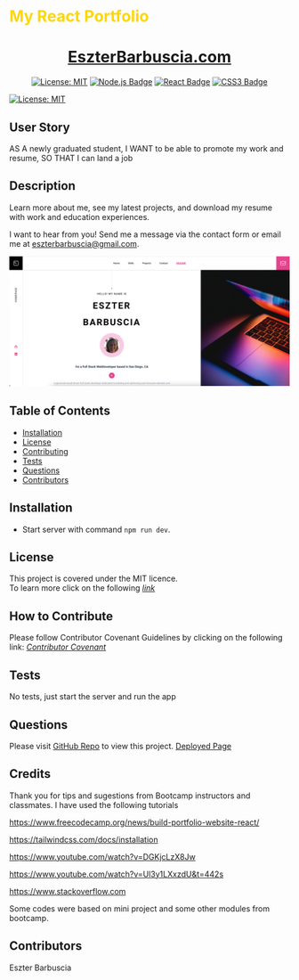 # <span style="color:gold">My React Portfolio</span>
<div align="center">
  
  # [EszterBarbuscia.com](https://eszterbarbuscia.com/)
    
  <a href="">[![License: MIT](https://img.shields.io/badge/License-MIT-yellow.svg)](https://opensource.org/licenses/MIT)</a>
  <a href="">[![Node.js Badge](https://img.shields.io/badge/Node.js-393?logo=nodedotjs&logoColor=fff&style=flat)](https://nodejs.org/en)</a>
  <a href=""> [![React Badge](https://img.shields.io/badge/React-61DAFB?logo=react&logoColor=000&style=flat)](https://react.dev/)</a>
  <a href=""> ![CSS3 Badge](https://img.shields.io/badge/CSS3-1572B6?logo=css3&logoColor=fff&style=flat)</a>
  
</div>

[![License: MIT](https://img.shields.io/badge/License-MIT-yellow.svg)](https://opensource.org/licenses/MIT)
  
## User Story

AS A newly graduated student, I WANT to be able to promote my work and resume, SO THAT I can land a job


## Description 
Learn more about me, see my latest projects, and download my resume with work and education experiences. 

I want to hear from you! Send me a message via the contact form or email me at eszterbarbuscia@gmail.com. 

<div align="center">

![Example screenshot](./public/Screenshot.png)

</div>

## Table of Contents
* [Installation](#installation)
* [License](#license)
* [Contributing](#contributing)
* [Tests](#tests)
* [Questions](#questions)
* [Contributors](#contributors)
  
## Installation 

* Start server with command `npm run dev`.

## License
This project is covered under the MIT licence.  
To learn more click on the following *[link](https://opensource.org/licenses/MIT)*

## How to Contribute 
Please follow Contributor Covenant Guidelines by clicking on the following link: 
*[Contributor Covenant](https://www.contributor-covenant.org/)*

## Tests
No tests, just start the server and run the app 

## Questions
Please visit [GitHub Repo](https://github.com/Esztergb/portfolio) to view this project.
[Deployed Page](https://sweet-raindrop-b2daf8.netlify.app/)

##  Credits
Thank you for tips and sugestions from Bootcamp instructors and classmates. I have used the following tutorials 

https://www.freecodecamp.org/news/build-portfolio-website-react/

https://tailwindcss.com/docs/installation

https://www.youtube.com/watch?v=DGKjcLzX8Jw

https://www.youtube.com/watch?v=Ul3y1LXxzdU&t=442s

https://www.stackoverflow.com 

Some codes were based on mini project and some other modules from bootcamp. 

## Contributors

Eszter Barbuscia 

